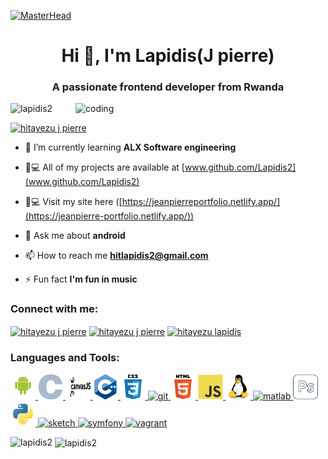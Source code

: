 [![MasterHead](https://1.bp.blogspot.com/-7A4WynwLsMw/XbBpCXG8fHI/AAAAAAAAMt4/uoa1bpLskYgrwGbllhSu2SDj_Mig8SXJQCLcBGAsYHQ/s1600/2000_600px.gif)](https://Lapidis2.io)
<h1 align="center">Hi 👋, I'm Lapidis(J pierre)</h1>
<h3 align="center">A passionate frontend developer from Rwanda</h3>
<img align="right" alt="coding" width="400" src="https://encrypted-tbn0.gstatic.com/images?q=tbn:ANd9GcQDJEBG_DjVSUW78gP3BWQwSFcreGkh3beM5Q&usqp=CAU"

<p align="left"> <img src="https://komarev.com/ghpvc/?username=lapidis2&label=Profile%20views&color=0e75b6&style=flat" alt="lapidis2" /> </p>

<p align="left"> <a href="https://twitter.com/hitayezu j pierre" target="blank"><img src="https://img.shields.io/twitter/follow/hitayezu j pierre?logo=twitter&style=for-the-badge" alt="hitayezu j pierre" /></a> </p>

- 🌱 I’m currently learning **ALX Software engineering**

- 👨💻 All of my projects are available at [www.github.com/Lapidis2](www.github.com/Lapidis2)
- 👨💻 Visit my site here ([https://jeanpierreportfolio.netlify.app/](https://jeanpierre-portfolio.netlify.app/))


- 💬 Ask me about **android**

- 📫 How to reach me **hitlapidis2@gmail.com**

- ⚡ Fun fact **I'm fun in music**

<h3 align="left">Connect with me:</h3>
<p align="left">
<a href="https://twitter.com/hitayezu j pierre" target="blank"><img align="center" src="https://raw.githubusercontent.com/rahuldkjain/github-profile-readme-generator/master/src/images/icons/Social/twitter.svg" alt="hitayezu j pierre" height="30" width="40" /></a>
<a href="https://linkedin.com/in/hitayezu j pierre" target="blank"><img align="center" src="https://raw.githubusercontent.com/rahuldkjain/github-profile-readme-generator/master/src/images/icons/Social/linked-in-alt.svg" alt="hitayezu j pierre" height="30" width="40" /></a>
<a href="https://fb.com/hitayezu lapidis" target="blank"><img align="center" src="https://raw.githubusercontent.com/rahuldkjain/github-profile-readme-generator/master/src/images/icons/Social/facebook.svg" alt="hitayezu lapidis" height="30" width="40" /></a>
</p>

<h3 align="left">Languages and Tools:</h3>
<p align="left"> <a href="https://developer.android.com" target="_blank" rel="noreferrer"> <img src="https://raw.githubusercontent.com/devicons/devicon/master/icons/android/android-original-wordmark.svg" alt="android" width="40" height="40"/> </a> <a href="https://www.cprogramming.com/" target="_blank" rel="noreferrer"> <img src="https://raw.githubusercontent.com/devicons/devicon/master/icons/c/c-original.svg" alt="c" width="40" height="40"/> </a> <a href="https://canvasjs.com" target="_blank" rel="noreferrer"> <img src="https://raw.githubusercontent.com/Hardik0307/Hardik0307/master/assets/canvasjs-charts.svg" alt="canvasjs" width="40" height="40"/> </a> <a href="https://www.w3schools.com/cpp/" target="_blank" rel="noreferrer"> <img src="https://raw.githubusercontent.com/devicons/devicon/master/icons/cplusplus/cplusplus-original.svg" alt="cplusplus" width="40" height="40"/> </a> <a href="https://www.w3schools.com/css/" target="_blank" rel="noreferrer"> <img src="https://raw.githubusercontent.com/devicons/devicon/master/icons/css3/css3-original-wordmark.svg" alt="css3" width="40" height="40"/> </a> <a href="https://git-scm.com/" target="_blank" rel="noreferrer"> <img src="https://www.vectorlogo.zone/logos/git-scm/git-scm-icon.svg" alt="git" width="40" height="40"/> </a> <a href="https://www.w3.org/html/" target="_blank" rel="noreferrer"> <img src="https://raw.githubusercontent.com/devicons/devicon/master/icons/html5/html5-original-wordmark.svg" alt="html5" width="40" height="40"/> </a> <a href="https://developer.mozilla.org/en-US/docs/Web/JavaScript" target="_blank" rel="noreferrer"> <img src="https://raw.githubusercontent.com/devicons/devicon/master/icons/javascript/javascript-original.svg" alt="javascript" width="40" height="40"/> </a> <a href="https://www.linux.org/" target="_blank" rel="noreferrer"> <img src="https://raw.githubusercontent.com/devicons/devicon/master/icons/linux/linux-original.svg" alt="linux" width="40" height="40"/> </a> <a href="https://www.mathworks.com/" target="_blank" rel="noreferrer"> <img src="https://upload.wikimedia.org/wikipedia/commons/2/21/Matlab_Logo.png" alt="matlab" width="40" height="40"/> </a> <a href="https://www.photoshop.com/en" target="_blank" rel="noreferrer"> <img src="https://raw.githubusercontent.com/devicons/devicon/master/icons/photoshop/photoshop-line.svg" alt="photoshop" width="40" height="40"/> </a> <a href="https://www.python.org" target="_blank" rel="noreferrer"> <img src="https://raw.githubusercontent.com/devicons/devicon/master/icons/python/python-original.svg" alt="python" width="40" height="40"/> </a> <a href="https://www.sketch.com/" target="_blank" rel="noreferrer"> <img src="https://www.vectorlogo.zone/logos/sketchapp/sketchapp-icon.svg" alt="sketch" width="40" height="40"/> </a> <a href="https://symfony.com" target="_blank" rel="noreferrer"> <img src="https://symfony.com/logos/symfony_black_03.svg" alt="symfony" width="40" height="40"/> </a> <a href="https://www.vagrantup.com/" target="_blank" rel="noreferrer"> <img src="https://www.vectorlogo.zone/logos/vagrantup/vagrantup-icon.svg" alt="vagrant" width="40" height="40"/> </a> </p>

<p><img align="left" src="https://github-readme-stats.vercel.app/api/top-langs?username=lapidis2&show_icons=true&locale=en&layout=compact" alt="lapidis2" /></p>

<p>&nbsp;<img align="center" src="https://github-readme-stats.vercel.app/api?username=lapidis2&show_icons=true&locale=en" alt="lapidis2" /></p>

<p><img align="center" src="https://github-readme-streak-stats.herokuapp.com/?user=lapidis2&" alt="lapidi

